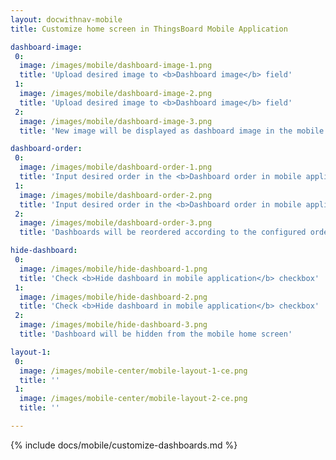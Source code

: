 ```yaml
---
layout: docwithnav-mobile
title: Customize home screen in ThingsBoard Mobile Application

dashboard-image:
 0:
  image: /images/mobile/dashboard-image-1.png
  title: 'Upload desired image to <b>Dashboard image</b> field'
 1:
  image: /images/mobile/dashboard-image-2.png
  title: 'Upload desired image to <b>Dashboard image</b> field'
 2:
  image: /images/mobile/dashboard-image-3.png
  title: 'New image will be displayed as dashboard image in the mobile home screen instead of default placeholder'

dashboard-order:
 0:
  image: /images/mobile/dashboard-order-1.png
  title: 'Input desired order in the <b>Dashboard order in mobile application</b> field'
 1:
  image: /images/mobile/dashboard-order-2.png
  title: 'Input desired order in the <b>Dashboard order in mobile application</b> field'
 2:
  image: /images/mobile/dashboard-order-3.png
  title: 'Dashboards will be reordered according to the configured order in the mobile home screen'

hide-dashboard:
 0:
  image: /images/mobile/hide-dashboard-1.png
  title: 'Check <b>Hide dashboard in mobile application</b> checkbox'
 1:
  image: /images/mobile/hide-dashboard-2.png
  title: 'Check <b>Hide dashboard in mobile application</b> checkbox'
 2:
  image: /images/mobile/hide-dashboard-3.png
  title: 'Dashboard will be hidden from the mobile home screen'

layout-1:
 0:
  image: /images/mobile-center/mobile-layout-1-ce.png
  title: ''
 1:
  image: /images/mobile-center/mobile-layout-2-ce.png
  title: ''

---
```


{% include docs/mobile/customize-dashboards.md %}
